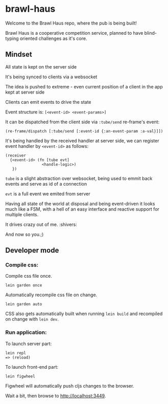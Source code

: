 # brawl-haus

Welcome to the Brawl Haus repo, where the pub is being built!

Brawl Haus is a cooperative competition service, planned to have blind-typing oriented challenges as it's core.

## Mindset
All state is kept on the server side

It's being synced to clients via a websocket

The idea is pushed to extreme - even current position of a client in the app kept at server side

Clients can emit events to drive the state


Event structure is:
`[<event-id> <event-params>]`


It can be dispatched from the client side via `:tube/send` re-frame's event:
```
(re-frame/dispatch [:tube/send [:event-id {:an-event-param :a-val}]])
```

It's being handled by the received handler at server side, we can register event handler by `<event-id>` as follows:
```
(receiver
  {<event-id> (fn [tube evt]
                <handle-logic>)
   })
```

`tube` is a slight abstraction over websocket, being used to emmit back events and serve as id of a connection

`evt` is a full event we emited from server




Having all state of the world at disposal and being event-driven it looks much like a FSM, with a hell of an easy interface and reactive support for multiple clients.

It drives crazy out of me. :shivers:

And now so you.;)

## Developer mode

### Compile css:

Compile css file once.

```
lein garden once
```

Automatically recompile css file on change.

```
lein garden auto
```

CSS also gets automatically built when running `lein build` and recompiled on change with `lein dev`.

### Run application:

To launch server part:
```
lein repl
=> (reload)
```

To launch front-end part:
```
lein figwheel
```

Figwheel will automatically push cljs changes to the browser.

Wait a bit, then browse to [http://localhost:3449](http://localhost:3449).
